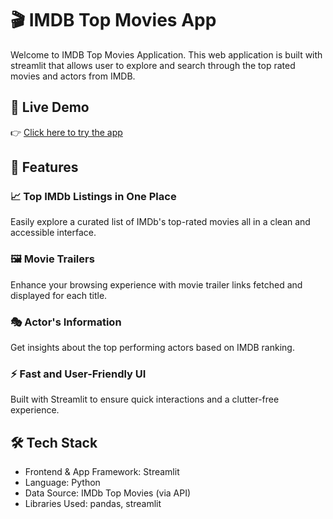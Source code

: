 # 🎬 IMDB Top Movies App

Welcome to IMDB Top Movies Application. This web application is built with streamlit that allows user to explore and search through the top rated movies and actors from IMDB.

## 🚀 Live Demo
👉 [Click here to try the app](https://imdb-top-movies-app-by-sindhura.streamlit.app/) 

## 📌 Features
### 📈 Top IMDb Listings in One Place
  Easily explore a curated list of IMDb's top-rated movies all in a clean and accessible interface.
  
### 🖼️ Movie Trailers
  Enhance your browsing experience with movie trailer links fetched and displayed for each title.

### 🎭 Actor's Information
  Get insights about the top performing actors based on IMDB ranking. 

### ⚡ Fast and User-Friendly UI
Built with Streamlit to ensure quick interactions and a clutter-free experience.

## 🛠️ Tech Stack
  * Frontend & App Framework: Streamlit
  * Language: Python
  * Data Source: IMDb Top Movies (via API)
  * Libraries Used: pandas, streamlit
